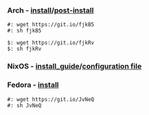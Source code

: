 ### Arch - [install](arch-install.sh)/[post-install](arch-post-install.sh)
    #: wget https://git.io/fjkB5
    #: sh fjkB5
  
    $: wget https://git.io/fjkRv
    $: sh fjkRv
  
### NixOS - [install_guide](install_nixos)/[configuration file](configuration.nix)

### Fedora - [install](fedora.sh)
    #: wget https://git.io/JvNeQ
    #: sh JvNeQ
